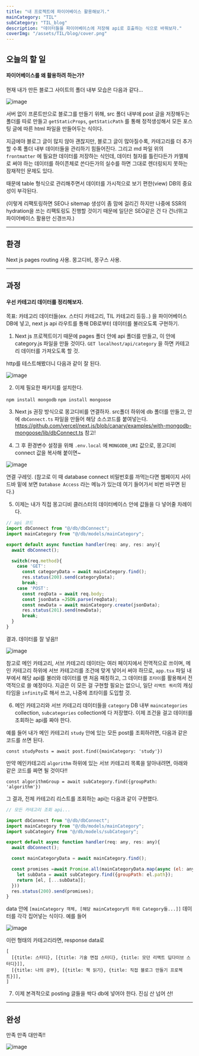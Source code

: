 ```yaml
---
title: "내 프로젝트에 파이어베이스 활용해보기."
mainCategory: "TIL"
subCategory: "TIL_blog"
description: "데이터들을 파이어베이스에 저장해 api로 호출하는 식으로 바꿔보자."
coverImg: "/assets/TIL/blog/cover.png"
---
```


## 오늘의 할 일

#### 파이어베이스를 왜 활용하려 하는가?

현재 내가 만든 블로그 사이트의 폴더 내부 모습은 다음과 같다...

![image](/assets/TIL/blog/2_1.png)

서버 없이 프론트만으로 블로그를 만들기 위해, src 폴더 내부에 post 글을 저장해두는 폴더를 따로 만들고 `getStaticProps`, `getStaticPath` 를 통해 정적생성해서 모든 포스팅 글에 따른 html 파일을 만들어두는 식이다.

지금에야 블로그 글이 많지 않아 괜찮지만, 블로그 글이 많아질수록, 카테고리를 더 추가할 수록 폴더 내부 데이터들을 관리하기 힘들어진다. 그리고 md 파일 위의 `frontmatter` 에 필요한 데이터를 저장하는 식인데, 데이터 철자를 틀린다든가 카멜체로 써야 하는 데이터를 하이픈체로 쓴다든가의 실수를 하면 그대로 렌더링되지 못하는 잠재적인 문제도 있다.

때문에 table 형식으로 관리해주면서 데이터를 가시적으로 보기 편한(view) DB의 중요성이 부각된다.

(이렇게 리팩토링하면 SEO나 sitemap 생성이 좀 맘에 걸리긴 하지만 나중에 SSR의 hydration을 쓰는 리팩토링도 진행할 것이기 때문에 일단은 SEO같은 건 다 건너뛰고 파이어베이스 활용만 신경쓰자.)

***

## 환경

Next js pages routing 사용.
몽고디비, 몽구스 사용.

***

## 과정

#### 우선 카테고리 데이터를 정리해보자.

목표: 카테고리 데이터들(ex. 스터디 카테고리, TIL 카테고리 등등..) 을 파이어베이스 DB에 넣고, next js api 라우트를 통해 DB로부터 데이터를 불러오도록 구현하기.

1. Next js 프로젝트이기 때문에 pages 폴더 안에 api 폴더를 만들고, 이 안에 category.js 파일을 만들 것이다. `GET localhost/api/category` 을 하면 카테고리 데이터를 가져오도록 할 것.

http를 테스트해봤더니 다음과 같이 잘 된다.

![image](/assets/TIL/blog/2_2.png)

2. 이제 필요한 패키지를 설치한다.

`npm install mongodb`
`npm install mongoose`

3. Next js 권장 방식으로 몽고디비를 연결하자. src폴더 하위에 db 폴더를 만들고, 안에 `dbConnect.ts`  파일을 만들어 해당 소스코드를 붙여넣는다. https://github.com/vercel/next.js/blob/canary/examples/with-mongodb-mongoose/lib/dbConnect.ts 참고!

4. 그 후 환경변수 설정을 위해 `.env.local` 에 `MONGODB_URI` 값으로, 몽고디비 connect 값을 복사해 붙이면~

![image](/assets/TIL/blog/2_3.png)

연결 구레잇.
(참고로 이 때 database connect 비밀번호를 까먹는다면 웹페이지 사이드바 밑에 보면 `Database Access` 라는 메뉴가 있는데 여기 들어가서 비번 바꾸면 된다.)

5. 이제는 내가 직접 몽고디비 클러스터의 데이터베이스 안에 값들을 다 넣어줄 차례이다. 

```js
// api 코드
import dbConnect from "@/db/dbConnect";
import mainCategory from "@/db/models/mainCategory";

export default async function handler(req: any, res: any){
  await dbConnect();

  switch(req.method){
    case 'GET':
      const categoryData = await mainCategory.find();
      res.status(200).send(categoryData);
      break;
    case 'POST':
      const reqData = await req.body;
      const jsonData =JSON.parse(reqData);
      const newData = await mainCategory.create(jsonData);
      res.status(201).send(newData);
      break;
  }
}
```

결과. 데이터를 잘 넣음!!

![image](/assets/TIL/blog/2_4.png)

참고로 메인 카테고리, 서브 카테고리 데이터는 여러 페이지에서 전역적으로 쓰이며, 메인 카테고리 하위에 서브 카테고리를 조건에 맞게 넣어서 써야 하므로, `app.tsx` 파일 내부에서 해당 api를 불러와 데이터를 맨 처음 패칭하고, 그 데이터를 `조타이`를 활용해서 전역적으로 쓸 예정이다. 지금은 이 모든 걸 구현할 필요는 없으니, 일단 `리액트 쿼리`의 캐싱 타임을 `infinity`로 해서 쓰고, 나중에 조타이를 도입할 것.

6. 메인 카테고리와 서브 카테고리 데이터들을 `category` DB 내부 `maincategories` collection, `subcategories` collection에 다 저장했다. 이제 조건을 걸고 데이터를 조회하는 api를 짜야 한다.

예를 들어 내가 메인 카테고리 `study` 안에 있는 모든 post를 조회하려면, 다음과 같은 코드를 쓰면 된다.

`const studyPosts = await post.find({mainCategory: 'study'})` 

만약 메인카테고리 `algorithm` 하위에 있는 서브 카테고리 목록을 알아내려면, 아래와 같은 코드를 짜면 될 것이다!! 

`const algorithmGroup = await subCategory.find({groupPath: 'algorithm'})`

그 결과, 전체 카테고리 리스트를 조회하는 api는 다음과 같이 구현했다.

```js
// 모든 카테고리 조회 api...

import dbConnect from "@/db/dbConnect";
import mainCategory from "@/db/models/mainCategory";
import subCategory from "@/db/models/subCategory";

export default async function handler(req: any, res: any){
  await dbConnect();

  const mainCategoryData = await mainCategory.find();

  const promises =await Promise.all(mainCategoryData.map(async (el: any)=>{
    let subData = await subCategory.find({groupPath: el.path});
    return [el, [...subData]];
  }))
  res.status(200).send(promises);
}
```

data 안에 `[mainCategory 객체, [해당 mainCategory의 하위 Category들...]]` 데이터를 각각 집어넣는 식이다. 예를 들어

![image](/assets/TIL/blog/2_5.png) 

이런 형태의 카테고리라면, response data로

```
[
  [{title: 스터디}, [{title: 기술 면접 스터디}, {title: 모던 리액트 딥다이브 스터디}]],
  [{title: 나의 공부}, [{title: 책 읽기}, {title: 직접 블로그 만들기 프로젝트}]],
]
```

7. 이제 본격적으로 posting 글들을 싹다 db에 넣어야 한다. 진심 산 넘어 산!


***

## 완성

만족 만족 대만족!!

![image](/assets/TIL/blog/1_6.png)
